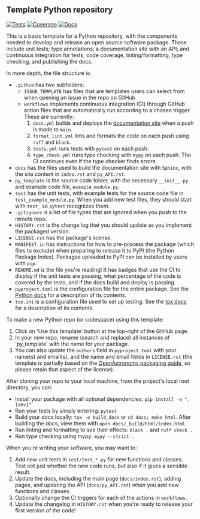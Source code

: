 Template Python repository
--------------------------

[![Tests](https://github.com/CCA-Software-Group/py_template/actions/workflows/tests.yml/badge.svg?branch=main)](https://github.com/CCA-Software-Group/py_template/actions/workflows/tests.yml)
[![Coverage](https://cca-software-group.github.io/py_template/coverage/badge.svg)](https://cca-software-group.github.io/py_template/coverage/index.html)
[![Docs](https://github.com/CCA-Software-Group/py_template/actions/workflows/docs.yml/badge.svg)](https://cca-software-group.github.io/py_template/)

This is a basic template for a Python repository, with the components needed to develop and release an open source software package. These include unit tests; type annotations; a documentation site with an API; and continuous integration for tests, code coverage, linting/formatting, type checking, and publishing the docs.

In more depth, the file structure is: 
- `.github` has two subfolders:
    * `ISSUE_TEMPLATE` has files that are templates users can select from when opening an issue in the repo on GitHub
    * `workflows` implements continuous integration (CI) through GitHub action files that are automatically run according to a chosen trigger. These are currently:
        1) `docs.yml` builds and deploys the [documentation site](https://cca-software-group.github.io/py_template/index.html) when a push is made to `main`.
        2) `format_lint.yml` lints and formats the code on each push using `ruff` and `black`.
        3) `tests.yml` runs tests with `pytest` on each push.
        4) `type_check.yml` runs type checking with `mypy` on each push. The CI continues even if the type checker finds errors.
- `docs` has the files used to build the documentation site with `Sphinx`, with the site content in `index.rst` and `py_API.rst`.
- `py_template` is the source code folder, with the necessary `__init__.py` and example code file, `example_module.py`.
- `test` has the unit tests, with example tests for the source code file in `test_example_module.py`. When you add new test files, they should start with `test_` so `pytest` recognizes them.
- `.gitignore` is a list of file types that are ignored when you push to the remote repo.
- `HISTORY.rst` is the change log that you should update as you implement the packaged version.
- `LICENSE.rst` has the package's license.
- `MANIFEST.in` has instructions for how to pre-process the package (which files to exclude) when preparing to release it to PyPI (the Python Package Index). Packages uploaded to PyPI can be installed by users with `pip`. 
- `README.md` is the file you're reading! It has badges that use the CI to display if the unit tests are passing, what percentage of the code is covered by the tests, and if the docs build and deploy is passing.
- `pyproject.toml` is the configuration file for the entire package. See the [Python docs](https://packaging.python.org/en/latest/guides/writing-pyproject-toml/) for a description of its contents.
- `tox.ini` is a configuration file used to set up testing. See the [tox docs](https://tox.wiki/en/latest/index.html) for a description of its contents.

To make a new Python repo (or codespace) using this template:
1) Click on 'Use this template' button at the top-right of the GitHub page. 
2) In your new repo, rename (search and replace) all instances of 'py_template' with the name for your package. 
3) You can also update the `authors` field in `pyproject.toml` with your name(s) and email(s), and the name and email fields in `LICENSE.rst` (the template is partially based on the [OpenAstronomy packaging guide](https://github.com/OpenAstronomy/packaging-guide), so please retain that aspect of the license).

After cloning your repo to your local machine, from the project's local root directory, you can:
- Install your package with all optional dependencies: 
`pip install -e ".[dev]"`
- Run your tests by simply entering:
`pytest`
- Build your docs locally:
`tox -e build_docs` or `cd docs; make html`. After building the docs, view them with `open docs/_build/html/index.html`
- Run linting and formatting to see their effects:
`black .` and `ruff check .`
- Run type checking using mypy:
`mypy --strict .`

When you're writing your software, you may want to:
1) Add new unit tests in `test/test_*.py` for new functions and classes. Test not just whether the new code runs, but also if it gives a sensible result.
2) Update the docs, including the main page (`docs/index.rst`), adding pages, and updating the API (`docs/py_API.rst`) when you add new functions and classes.
3) Optionally change the CI triggers for each of the actions in `workflows`.
4) Update the changelog in `HISTORY.rst` when you're ready to release your first version of the code!
